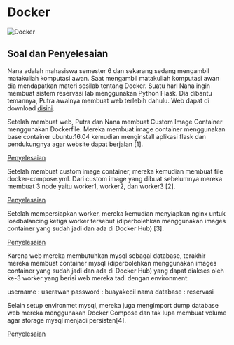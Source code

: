 # Docker

![Docker](https://camo.githubusercontent.com/441e1279747bdb4c1a11144f800d8fb8aae98026/68747470733a2f2f75706c6f61642e77696b696d656469612e6f72672f77696b6970656469612f636f6d6d6f6e732f7468756d622f342f34652f446f636b65725f253238636f6e7461696e65725f656e67696e652532395f6c6f676f2e7376672f35303070782d446f636b65725f253238636f6e7461696e65725f656e67696e652532395f6c6f676f2e7376672e706e67)

## Soal dan Penyelesaian

Nana adalah mahasiswa semester 6 dan sekarang sedang mengambil matakuliah komputasi awan. Saat mengambil matakuliah komputasi awan dia mendapatkan materi sesilab tentang Docker. Suatu hari Nana ingin membuat sistem reservasi lab menggunakan Python Flask. Dia dibantu temannya, Putra awalnya membuat web terlebih dahulu. Web dapat di download [disini](https://cloud.fathoniadi.my.id/reservasi.zip).

Setelah membuat web, Putra dan Nana membuat Custom Image Container menggunakan Dockerfile. Mereka membuat image container menggunakan base container ubuntu:16.04 kemudian menginstall aplikasi flask dan pendukungnya agar website dapat berjalan [1].

[Penyelesaian](https://github.com/nahdazahra/cloud2018/blob/master/Docker/soal-1.md)

Setelah membuat custom image container, mereka kemudian membuat file docker-compose.yml. Dari custom image yang dibuat sebelumnya mereka membuat 3 node yaitu worker1, worker2, dan worker3 [2].

[Penyelesaian](https://github.com/nahdazahra/cloud2018/blob/master/Docker/soal-1.md)

Setelah mempersiapkan worker, mereka kemudian menyiapkan nginx untuk loadbalancing ketiga worker tersebut (diperbolehkan menggunakan images container yang sudah jadi dan ada di Docker Hub) [3].

[Penyelesaian](https://github.com/nahdazahra/cloud2018/blob/master/Docker/soal-1.md)

Karena web mereka membutuhkan mysql sebagai database, terakhir mereka membuat container mysql (diperbolehkan menggunakan images container yang sudah jadi dan ada di Docker Hub) yang dapat diakses oleh ke-3 worker yang berisi web mereka tadi dengan environment:

username : userawan
password : buayakecil
nama database : reservasi

Selain setup environmet mysql, mereka juga mengimport dump database web mereka menggunakan Docker Compose dan tak lupa membuat volume agar storage mysql menjadi persisten[4].

[Penyelesaian](https://github.com/nahdazahra/cloud2018/blob/master/Docker/soal-1.md)